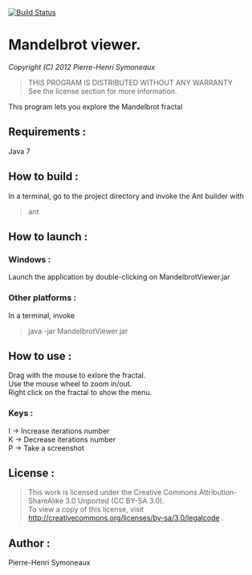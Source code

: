 [![Build Status](https://travis-ci.org/phsym/MandelbrotViewer.svg?branch=master)](https://travis-ci.org/phsym/MandelbrotViewer)
# Mandelbrot viewer.
*Copyright (C) 2012 Pierre-Henri Symoneaux*

> THIS PROGRAM IS DISTRIBUTED WITHOUT ANY WARRANTY <br>
> See the license section for more information. <br>

This program lets you explore the Mandelbrot fractal

## Requirements :
Java 7

## How to build :
In a terminal, go to the project directory and invoke the Ant builder with <br>
> ant

## How to launch :
### Windows :
Launch the application by double-clicking on MandelbrotViewer.jar
### Other platforms :
In a terminal, invoke <br>
> java -jar MandelbrotViewer.jar

## How to use :
Drag with the mouse to exlore the fractal.<br>
Use the mouse wheel to zoom in/out.<br>
Right click on the fractal to show the menu.

### Keys :
I -> Increase iterations number<br>
K -> Decrease iterations number<br>
P -> Take a screenshot<br>

## License :
> This work is licensed under the Creative Commons Attribution-ShareAlike 3.0 Unported (CC BY-SA 3.0). <br>
> To view a copy of this license, visit http://creativecommons.org/licenses/by-sa/3.0/legalcode .

## Author :
Pierre-Henri Symoneaux
